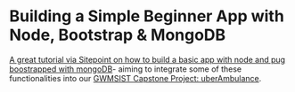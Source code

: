 # Building a Simple Beginner App with Node, Bootstrap & MongoDB

[A great tutorial via Sitepoint on how to build a basic app with node and pug boostrapped with mongoDB](https://www.sitepoint.com/replace-redux-react-hooks-context-api/)- aiming to integrate some of these functionalities into our [GWMSIST Capstone Project: uberAmbulance](https://github.com/alexanderjsingleton/uberAmbulance).